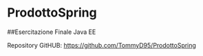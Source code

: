 # ProdottoSpring

##Esercitazione Finale Java EE

Repository GitHUB: https://github.com/TommyD95/ProdottoSpring
